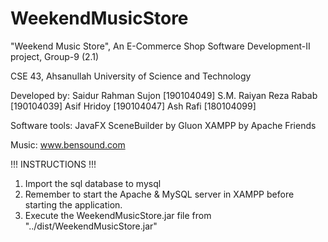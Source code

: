 # WeekendMusicStore

"Weekend Music Store", An E-Commerce Shop
Software Development-II project, Group-9 (2.1)

CSE 43, Ahsanullah University of Science and Technology

Developed by:
Saidur Rahman Sujon [190104049]
S.M. Raiyan Reza Rabab [190104039]
Asif Hridoy [190104047]
Ash Rafi [180104099]

Software tools:
JavaFX 
SceneBuilder by Gluon
XAMPP by Apache Friends

Music: www.bensound.com

!!! INSTRUCTIONS !!!
1. Import the sql database to mysql
2. Remember to start the Apache & MySQL server in XAMPP before starting the application.
3. Execute the WeekendMusicStore.jar file from "../dist/WeekendMusicStore.jar"
